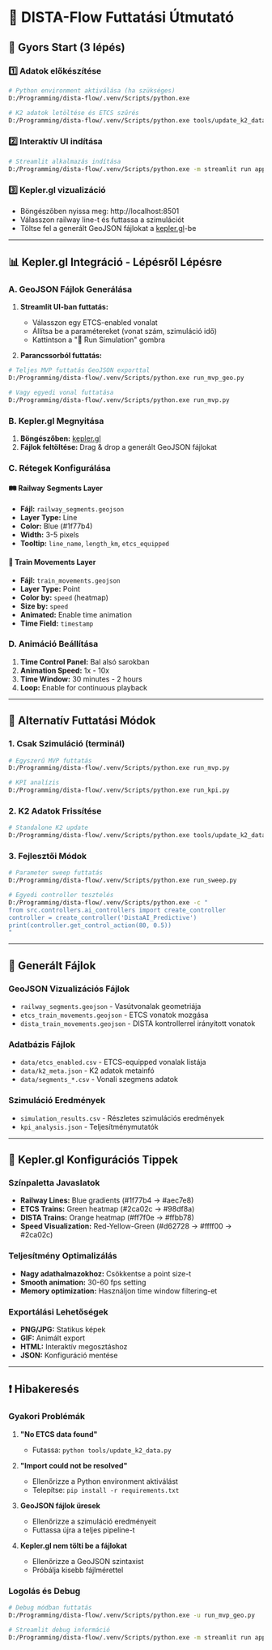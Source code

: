 # 🚂 DISTA-Flow Futtatási Útmutató

## 🎯 Gyors Start (3 lépés)

### 1️⃣ Adatok előkészítése
```bash
# Python environment aktiválása (ha szükséges)
D:/Programming/dista-flow/.venv/Scripts/python.exe

# K2 adatok letöltése és ETCS szűrés
D:/Programming/dista-flow/.venv/Scripts/python.exe tools/update_k2_data.py
```

### 2️⃣ Interaktív UI indítása
```bash
# Streamlit alkalmazás indítása
D:/Programming/dista-flow/.venv/Scripts/python.exe -m streamlit run app.py
```

### 3️⃣ Kepler.gl vizualizáció
- Böngészőben nyissa meg: http://localhost:8501
- Válasszon railway line-t és futtassa a szimulációt
- Töltse fel a generált GeoJSON fájlokat a [kepler.gl](https://kepler.gl/)-be

---

## 📊 Kepler.gl Integráció - Lépésről Lépésre

### A. GeoJSON Fájlok Generálása

1. **Streamlit UI-ban futtatás:**
   - Válasszon egy ETCS-enabled vonalat
   - Állítsa be a paramétereket (vonat szám, szimuláció idő)
   - Kattintson a "🚀 Run Simulation" gombra

2. **Parancssorból futtatás:**
```bash
# Teljes MVP futtatás GeoJSON exporttal
D:/Programming/dista-flow/.venv/Scripts/python.exe run_mvp_geo.py

# Vagy egyedi vonal futtatása
D:/Programming/dista-flow/.venv/Scripts/python.exe run_mvp.py
```

### B. Kepler.gl Megnyitása

1. **Böngészőben:** [kepler.gl](https://kepler.gl/)
2. **Fájlok feltöltése:** Drag & drop a generált GeoJSON fájlokat

### C. Rétegek Konfigurálása

#### 🛤️ Railway Segments Layer
- **Fájl:** `railway_segments.geojson`
- **Layer Type:** Line
- **Color:** Blue (#1f77b4)
- **Width:** 3-5 pixels
- **Tooltip:** `line_name`, `length_km`, `etcs_equipped`

#### 🚂 Train Movements Layer
- **Fájl:** `train_movements.geojson` 
- **Layer Type:** Point
- **Color by:** `speed` (heatmap)
- **Size by:** `speed` 
- **Animated:** Enable time animation
- **Time Field:** `timestamp`

### D. Animáció Beállítása

1. **Time Control Panel:** Bal alsó sarokban
2. **Animation Speed:** 1x - 10x
3. **Time Window:** 30 minutes - 2 hours
4. **Loop:** Enable for continuous playback

---

## 🔧 Alternatív Futtatási Módok

### 1. Csak Szimuláció (terminál)
```bash
# Egyszerű MVP futtatás
D:/Programming/dista-flow/.venv/Scripts/python.exe run_mvp.py

# KPI analízis
D:/Programming/dista-flow/.venv/Scripts/python.exe run_kpi.py
```

### 2. K2 Adatok Frissítése
```bash
# Standalone K2 update
D:/Programming/dista-flow/.venv/Scripts/python.exe tools/update_k2_data.py
```

### 3. Fejlesztői Módok
```bash
# Parameter sweep futtatás
D:/Programming/dista-flow/.venv/Scripts/python.exe run_sweep.py

# Egyedi controller tesztelés
D:/Programming/dista-flow/.venv/Scripts/python.exe -c "
from src.controllers.ai_controllers import create_controller
controller = create_controller('DistaAI_Predictive')
print(controller.get_control_action(80, 0.5))
"
```

---

## 📁 Generált Fájlok

### GeoJSON Vizualizációs Fájlok
- `railway_segments.geojson` - Vasútvonalak geometriája
- `etcs_train_movements.geojson` - ETCS vonatok mozgása
- `dista_train_movements.geojson` - DISTA kontrollerrel irányított vonatok

### Adatbázis Fájlok
- `data/etcs_enabled.csv` - ETCS-equipped vonalak listája
- `data/k2_meta.json` - K2 adatok metainfó
- `data/segments_*.csv` - Vonali szegmens adatok

### Szimuláció Eredmények
- `simulation_results.csv` - Részletes szimulációs eredmények
- `kpi_analysis.json` - Teljesítménymutatók

---

## 🎨 Kepler.gl Konfigurációs Tippek

### Színpaletta Javaslatok
- **Railway Lines:** Blue gradients (#1f77b4 → #aec7e8)
- **ETCS Trains:** Green heatmap (#2ca02c → #98df8a) 
- **DISTA Trains:** Orange heatmap (#ff7f0e → #ffbb78)
- **Speed Visualization:** Red-Yellow-Green (#d62728 → #ffff00 → #2ca02c)

### Teljesítmény Optimalizálás
- **Nagy adathalmazokhoz:** Csökkentse a point size-t
- **Smooth animation:** 30-60 fps setting
- **Memory optimization:** Használjon time window filtering-et

### Exportálási Lehetőségek
- **PNG/JPG:** Statikus képek
- **GIF:** Animált export
- **HTML:** Interaktív megosztáshoz
- **JSON:** Konfiguráció mentése

---

## ❗ Hibakeresés

### Gyakori Problémák

1. **"No ETCS data found"**
   - Futassa: `python tools/update_k2_data.py`

2. **"Import could not be resolved"**
   - Ellenőrizze a Python environment aktiválást
   - Telepítse: `pip install -r requirements.txt`

3. **GeoJSON fájlok üresek**
   - Ellenőrizze a szimuláció eredményeit
   - Futtassa újra a teljes pipeline-t

4. **Kepler.gl nem tölti be a fájlokat**
   - Ellenőrizze a GeoJSON szintaxist
   - Próbálja kisebb fájlmérettel

### Logolás és Debug
```bash
# Debug módban futtatás
D:/Programming/dista-flow/.venv/Scripts/python.exe -u run_mvp_geo.py

# Streamlit debug információ
D:/Programming/dista-flow/.venv/Scripts/python.exe -m streamlit run app.py --logger.level=debug
```